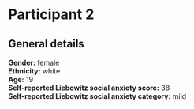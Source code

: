 # Participant 2

## General details
__Gender:__ female <br/>
__Ethnicity:__ white <br/>
__Age:__ 19 <br/>
__Self-reported Liebowitz social anxiety score:__ 38 <br/>
__Self-reported Liebowitz social anxiety category:__ mild <br/>
